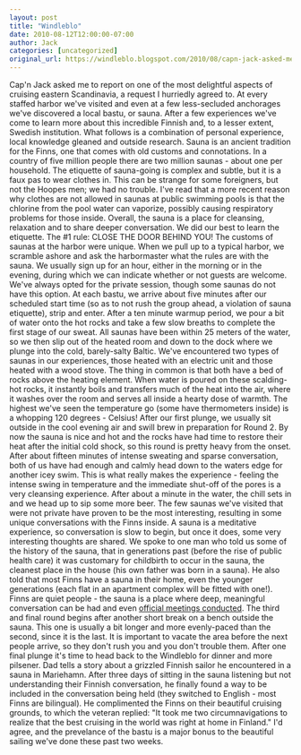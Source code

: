 ```yaml
---
layout: post
title: "Windleblo"
date: 2010-08-12T12:00:00-07:00
author: Jack
categories: [uncategorized]
original_url: https://windleblo.blogspot.com/2010/08/capn-jack-asked-me-to-report-on-one-of.html
---
```


Cap'n Jack asked me to report on one of the most delightful aspects of cruising eastern Scandinavia, a request I hurriedly agreed to. At every staffed harbor we've visited and even at a few less-secluded anchorages we've discovered a local bastu, or sauna. After a few experiences we've come to learn more about this incredible Finnish and, to a lesser extent, Swedish institution. What follows is a combination of personal experience, local knowledge gleaned and outside research. Sauna is an ancient tradition for the Finns, one that comes with old customs and connotations. In a country of five million people there are two million saunas - about one per household. The etiquette of sauna-going is complex and subtle, but it is a faux pas to wear clothes in. This can be strange for some foreigners, but not the Hoopes men; we had no trouble. I've read that a more recent reason why clothes are not allowed in saunas at public swimming pools is that the chlorine from the pool water can vaporize, possibly causing respiratory problems for those inside. Overall, the sauna is a place for cleansing, relaxation and to share deeper conversation. We did our best to learn the etiquette. The #1 rule: CLOSE THE DOOR BEHIND YOU! The customs of saunas at the harbor were unique. When we pull up to a typical harbor, we scramble ashore and ask the harbormaster what the rules are with the sauna. We usually sign up for an hour, either in the morning or in the evening, during which we can indicate whether or not guests are welcome. We've always opted for the private session, though some saunas do not have this option. At each bastu, we arrive about five minutes after our scheduled start time (so as to not rush the group ahead, a violation of sauna etiquette), strip and enter. After a ten minute warmup period, we pour a bit of water onto the hot rocks and take a few slow breaths to complete the first stage of our sweat. All saunas have been within 25 meters of the water, so we then slip out of the heated room and down to the dock where we plunge into the cold, barely-salty Baltic. We've encountered two types of saunas in our experiences, those heated with an electric unit and those heated with a wood stove. The thing in common is that both have a bed of rocks above the heating element. When water is poured on these scalding-hot rocks, it instantly boils and transfers much of the heat into the air, where it washes over the room and serves all inside a hearty dose of warmth. The highest we've seen the temperature go (some have thermometers inside) is a whopping 120 degrees - Celsius! After our first plunge, we usually sit outside in the cool evening air and swill brew in preparation for Round 2. By now the sauna is nice and hot and the rocks have had time to restore their heat after the initial cold shock, so this round is pretty heavy from the onset. After about fifteen minutes of intense sweating and sparse conversation, both of us have had enough and calmly head down to the waters edge for another icey swim. This is what really makes the experience - feeling the intense swing in temperature and the immediate shut-off of the pores is a very cleansing experience. After about a minute in the water, the chill sets in and we head up to sip some more beer. The few saunas we've visited that were not private have proven to be the most interesting, resulting in some unique conversations with the Finns inside. A sauna is a meditative experience, so conversation is slow to begin, but once it does, some very interesting thoughts are shared. We spoke to one man who told us some of the history of the sauna, that in generations past (before the rise of public health care) it was customary for childbirth to occur in the sauna, the cleanest place in the house (his own father was born in a sauna). He also told that most Finns have a sauna in their home, even the younger generations (each flat in an apartment complex will be fitted with one!). Finns are quiet people - the sauna is a place where deep, meaningful conversation can be had and even [official meetings conducted](http://www.washingtonpost.com/wp-dyn/content/article/2010/03/17/AR2010031703965.html). The third and final round begins after another short break on a bench outside the sauna. This one is usually a bit longer and more evenly-paced than the second, since it is the last. It is important to vacate the area before the next people arrive, so they don't rush you and you don't trouble them. After one final plunge it's time to head back to the Windleblo for dinner and more pilsener. Dad tells a story about a grizzled Finnish sailor he encountered in a sauna in Mariehamn. After three days of sitting in the sauna listening but not understanding their Finnish conversation, he finally found a way to be included in the conversation being held (they switched to English - most Finns are bilingual). He complimented the Finns on their beautiful cruising grounds, to which the veteran replied: "It took me two circumnavigations to realize that the best cruising in the world was right at home in Finland." I'd agree, and the prevelance of the bastu is a major bonus to the beautiful sailing we've done these past two weeks.
